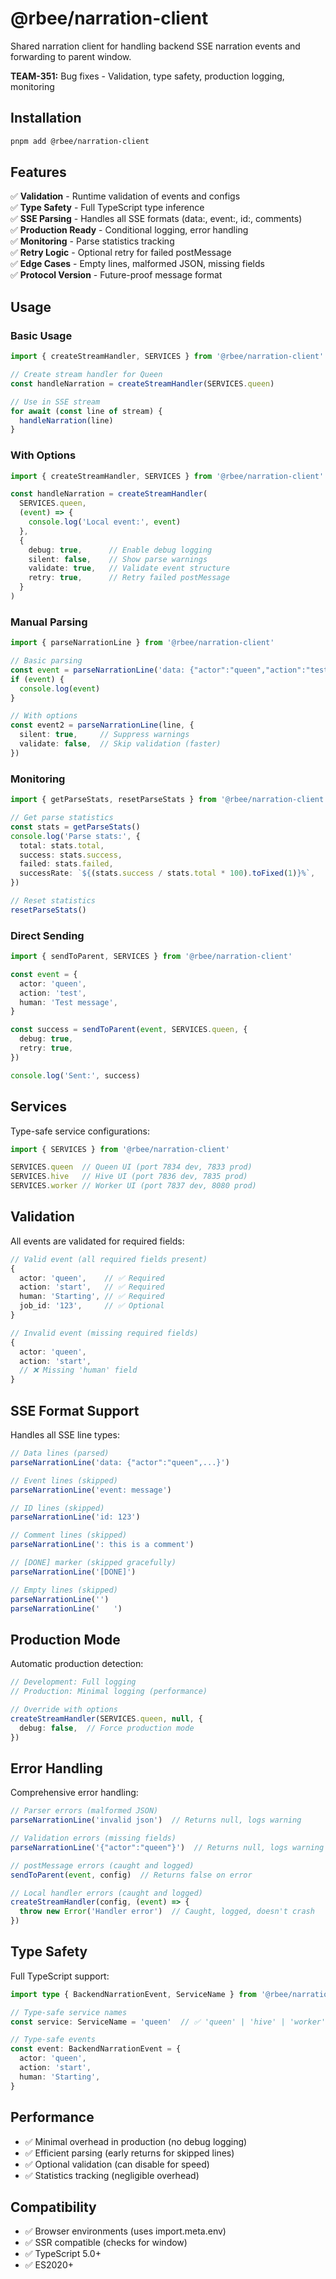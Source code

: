 # @rbee/narration-client

Shared narration client for handling backend SSE narration events and forwarding to parent window.

**TEAM-351:** Bug fixes - Validation, type safety, production logging, monitoring

## Installation

```bash
pnpm add @rbee/narration-client
```

## Features

✅ **Validation** - Runtime validation of events and configs  
✅ **Type Safety** - Full TypeScript type inference  
✅ **SSE Parsing** - Handles all SSE formats (data:, event:, id:, comments)  
✅ **Production Ready** - Conditional logging, error handling  
✅ **Monitoring** - Parse statistics tracking  
✅ **Retry Logic** - Optional retry for failed postMessage  
✅ **Edge Cases** - Empty lines, malformed JSON, missing fields  
✅ **Protocol Version** - Future-proof message format

## Usage

### Basic Usage

```typescript
import { createStreamHandler, SERVICES } from '@rbee/narration-client'

// Create stream handler for Queen
const handleNarration = createStreamHandler(SERVICES.queen)

// Use in SSE stream
for await (const line of stream) {
  handleNarration(line)
}
```

### With Options

```typescript
import { createStreamHandler, SERVICES } from '@rbee/narration-client'

const handleNarration = createStreamHandler(
  SERVICES.queen,
  (event) => {
    console.log('Local event:', event)
  },
  {
    debug: true,      // Enable debug logging
    silent: false,    // Show parse warnings
    validate: true,   // Validate event structure
    retry: true,      // Retry failed postMessage
  }
)
```

### Manual Parsing

```typescript
import { parseNarrationLine } from '@rbee/narration-client'

// Basic parsing
const event = parseNarrationLine('data: {"actor":"queen","action":"test","human":"Testing"}')
if (event) {
  console.log(event)
}

// With options
const event2 = parseNarrationLine(line, {
  silent: true,     // Suppress warnings
  validate: false,  // Skip validation (faster)
})
```

### Monitoring

```typescript
import { getParseStats, resetParseStats } from '@rbee/narration-client'

// Get parse statistics
const stats = getParseStats()
console.log('Parse stats:', {
  total: stats.total,
  success: stats.success,
  failed: stats.failed,
  successRate: `${(stats.success / stats.total * 100).toFixed(1)}%`,
})

// Reset statistics
resetParseStats()
```

### Direct Sending

```typescript
import { sendToParent, SERVICES } from '@rbee/narration-client'

const event = {
  actor: 'queen',
  action: 'test',
  human: 'Test message',
}

const success = sendToParent(event, SERVICES.queen, {
  debug: true,
  retry: true,
})

console.log('Sent:', success)
```

## Services

Type-safe service configurations:

```typescript
import { SERVICES } from '@rbee/narration-client'

SERVICES.queen  // Queen UI (port 7834 dev, 7833 prod)
SERVICES.hive   // Hive UI (port 7836 dev, 7835 prod)
SERVICES.worker // Worker UI (port 7837 dev, 8080 prod)
```

## Validation

All events are validated for required fields:

```typescript
// Valid event (all required fields present)
{
  actor: 'queen',    // ✅ Required
  action: 'start',   // ✅ Required
  human: 'Starting', // ✅ Required
  job_id: '123',     // ✅ Optional
}

// Invalid event (missing required fields)
{
  actor: 'queen',
  action: 'start',
  // ❌ Missing 'human' field
}
```

## SSE Format Support

Handles all SSE line types:

```typescript
// Data lines (parsed)
parseNarrationLine('data: {"actor":"queen",...}')

// Event lines (skipped)
parseNarrationLine('event: message')

// ID lines (skipped)
parseNarrationLine('id: 123')

// Comment lines (skipped)
parseNarrationLine(': this is a comment')

// [DONE] marker (skipped gracefully)
parseNarrationLine('[DONE]')

// Empty lines (skipped)
parseNarrationLine('')
parseNarrationLine('   ')
```

## Production Mode

Automatic production detection:

```typescript
// Development: Full logging
// Production: Minimal logging (performance)

// Override with options
createStreamHandler(SERVICES.queen, null, {
  debug: false,  // Force production mode
})
```

## Error Handling

Comprehensive error handling:

```typescript
// Parser errors (malformed JSON)
parseNarrationLine('invalid json')  // Returns null, logs warning

// Validation errors (missing fields)
parseNarrationLine('{"actor":"queen"}')  // Returns null, logs warning

// postMessage errors (caught and logged)
sendToParent(event, config)  // Returns false on error

// Local handler errors (caught and logged)
createStreamHandler(config, (event) => {
  throw new Error('Handler error')  // Caught, logged, doesn't crash
})
```

## Type Safety

Full TypeScript support:

```typescript
import type { BackendNarrationEvent, ServiceName } from '@rbee/narration-client'

// Type-safe service names
const service: ServiceName = 'queen'  // ✅ 'queen' | 'hive' | 'worker'

// Type-safe events
const event: BackendNarrationEvent = {
  actor: 'queen',
  action: 'start',
  human: 'Starting',
}
```

## Performance

- ✅ Minimal overhead in production (no debug logging)
- ✅ Efficient parsing (early returns for skipped lines)
- ✅ Optional validation (can disable for speed)
- ✅ Statistics tracking (negligible overhead)

## Compatibility

- ✅ Browser environments (uses import.meta.env)
- ✅ SSR compatible (checks for window)
- ✅ TypeScript 5.0+
- ✅ ES2020+
